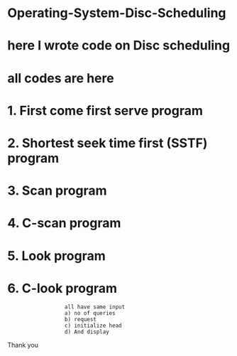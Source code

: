 # Operating-System-Disc-Scheduling
# here I wrote code on Disc scheduling
# all codes are here
# 1. First come first serve program
# 2. Shortest seek time first (SSTF) program
# 3. Scan program
# 4. C-scan program
# 5. Look program
# 6.  C-look program
                      all have same input 
                      a) no of queries
                      b) request 
                      c) initialize head
                      d) And display
                      
   Thank you
